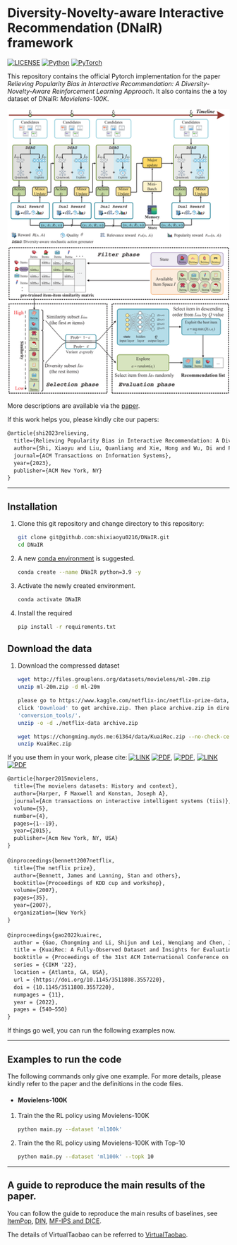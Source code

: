 # Diversity-Novelty-aware Interactive Recommendation (DNaIR) framework

[![LICENSE](https://img.shields.io/badge/license-MIT-green)](https://github.com/shixiaoyu0216/DNaIR/blob/main/LICENSE)
[![Python](https://img.shields.io/badge/python-3.9-blue.svg)](https://www.python.org/)
[![PyTorch](https://img.shields.io/badge/pytorch-1.9.0+cu111-%237732a8)](https://pytorch.org/)

This repository contains the official Pytorch implementation for the paper *Relieving Popularity Bias in Interactive Recommendation: A Diversity-Novelty-Aware Reinforcement Learning Approach*. It also contains the a toy dataset of DNaIR: *Movielens-100K*.

<img src="figs/Framework.png" alt="Framework" style="zoom:100%;" />
<img src="figs/ActionGeneration.png" alt="ActionGeneration" style="zoom:100%;" />

More descriptions are available via the [paper](https://dl.acm.org/doi/10.1145/3618107).

If this work helps you, please kindly cite our papers:

```latex
@article{shi2023relieving,
  title={Relieving Popularity Bias in Interactive Recommendation: A Diversity-Novelty-Aware Reinforcement Learning Approach},
  author={Shi, Xiaoyu and Liu, Quanliang and Xie, Hong and Wu, Di and Peng, Bo and Shang, MingSheng and Lian, Defu},
  journal={ACM Transactions on Information Systems},
  year={2023},
  publisher={ACM New York, NY}
}
```

---
## Installation

1. Clone this git repository and change directory to this repository:

	```bash
	git clone git@github.com:shixiaoyu0216/DNaIR.git
	cd DNaIR
	```


2. A new [conda environment](https://docs.conda.io/projects/conda/en/latest/user-guide/concepts/environments.html) is suggested. 

    ```bash
    conda create --name DNaIR python=3.9 -y
    ```

3. Activate the newly created environment.

    ```bash
    conda activate DNaIR
    ```


4. Install the required 

    ```bash
    pip install -r requirements.txt
    ```


## Download the data

1. Download the compressed dataset

    ```bash 
    wget http://files.grouplens.org/datasets/movielens/ml-20m.zip
	unzip ml-20m.zip -d ml-20m
    ```

 	```bash 
    please go to https://www.kaggle.com/netflix-inc/netflix-prize-data, and
	click 'Download' to get archive.zip. Then place archive.zip in directory
	'conversion_tools/'.
	unzip -o -d ./netflix-data archive.zip
    ```

	```bash 
    wget https://chongming.myds.me:61364/data/KuaiRec.zip --no-check-certificate
 	unzip KuaiRec.zip
    ```

If you use them in your work, please cite: [![LINK](https://img.shields.io/badge/-Paper%20Link-lightgrey)](https://dl.acm.org/doi/abs/10.1145/2827872) [![PDF](https://img.shields.io/badge/-PDF-red)](https://dl.acm.org/doi/abs/10.1145/2827872), [![PDF](https://img.shields.io/badge/-PDF-red)](https://d1wqtxts1xzle7.cloudfront.net/90881302/NetflixPrize-description-libre.pdf?1662854712=&response-content-disposition=inline%3B+filename%3DThe_Netflix_Prize.pdf&Expires=1699603604&Signature=aLzq1fsD73HYHYeZmFOEUOwuaEeR~gWAtj8i7EJMNr0DRXFWckr~ndzyu1zsfWuE4nigx3wAA~WLf-3FqSMk0i9xVVk8T94hcddWs2ILOh4LXsgB8QQa47iJ8Wq1O8Jyecf2gXosxrGXnxACIiBsL7tspTCq4gcKKZudflRp09LuVDGs66rezCHxXRzr~WsQr3siCGY65UKq9sJu~onq0HKA3tROuOJrxWJ~usSGhDw7oSz0QbGlkg5EKtomBIVNGpET0-261YPIy3MpJJQw29sS9FROkbNlA-kKafwbM2dePrd76yr24SePGA6csuHkp6ukYpJ8obAWD4dRLfeTRA__&Key-Pair-Id=APKAJLOHF5GGSLRBV4ZA), [![LINK](https://img.shields.io/badge/-Paper%20Link-lightgrey)](https://arxiv.org/abs/2202.10842) [![PDF](https://img.shields.io/badge/-PDF-red)](https://arxiv.org/pdf/2202.10842.pdf)


```latex
@article{harper2015movielens,
  title={The movielens datasets: History and context},
  author={Harper, F Maxwell and Konstan, Joseph A},
  journal={Acm transactions on interactive intelligent systems (tiis)},
  volume={5},
  number={4},
  pages={1--19},
  year={2015},
  publisher={Acm New York, NY, USA}
}

@inproceedings{bennett2007netflix,
  title={The netflix prize},
  author={Bennett, James and Lanning, Stan and others},
  booktitle={Proceedings of KDD cup and workshop},
  volume={2007},
  pages={35},
  year={2007},
  organization={New York}
}

@inproceedings{gao2022kuairec,
  author = {Gao, Chongming and Li, Shijun and Lei, Wenqiang and Chen, Jiawei and Li, Biao and Jiang, Peng and He, Xiangnan and Mao, Jiaxin and Chua, Tat-Seng},
  title = {KuaiRec: A Fully-Observed Dataset and Insights for Evaluating Recommender Systems},
  booktitle = {Proceedings of the 31st ACM International Conference on Information \& Knowledge Management},
  series = {CIKM '22},
  location = {Atlanta, GA, USA},
  url = {https://doi.org/10.1145/3511808.3557220},
  doi = {10.1145/3511808.3557220},
  numpages = {11},
  year = {2022},
  pages = {540–550}
}
```

If things go well, you can run the following examples now.

---
## Examples to run the code

The following commands only give one example. For more details, please kindly refer to the paper and the definitions in the code files. 

- #### Movielens-100K

1. Train the the RL policy using Movielens-100K

    ```bash
    python main.py --dataset 'ml100k'
    ```

2. Train the the RL policy using Movielens-100K with Top-10

    ```bash
    python main.py --dataset 'ml100k' --topk 10
    ```

---
## A guide to reproduce the main results of the paper.

You can follow the guide to reproduce the main results of baselines, see [ItemPop](https://recbole.io/docs/user_guide/model/general/pop.html), [DIN](https://recbole.io/docs/user_guide/model/context/din.html), [MF-IPS and DICE](https://github.com/JingsenZhang/Recbole-Debias).

The details of VirtualTaobao can be referred to [VirtualTaobao](https://github.com/eyounx/VirtualTaobao).
